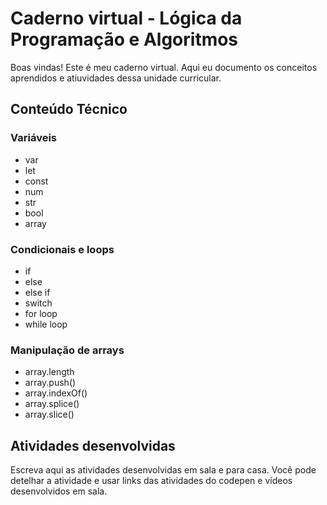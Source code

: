 # Caderno virtual - Lógica da Programação e Algoritmos
Boas vindas! Este é meu caderno virtual. Aqui eu documento os conceitos aprendidos e atiuvidades dessa unidade curricular. 


## Conteúdo Técnico

### Variáveis
    
- var  
- let
- const
- num
- str
- bool
- array


### Condicionais e loops

- if
- else
- else if
- switch
- for loop
- while loop


### Manipulação de arrays

- array.length
- array.push()
- array.indexOf()
- array.splice()
- array.slice()


## Atividades desenvolvidas
Escreva aqui as atividades desenvolvidas em sala e para casa. Você pode detelhar a atividade e usar links das atividades do codepen e vídeos desenvolvidos em sala. 


